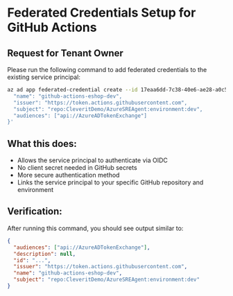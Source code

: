 # Federated Credentials Setup for GitHub Actions

## Request for Tenant Owner

Please run the following command to add federated credentials to the existing service principal:

```bash
az ad app federated-credential create --id 17eaa6dd-7c38-40e6-ae28-a0c55d421cbd --parameters '{
  "name": "github-actions-eshop-dev",
  "issuer": "https://token.actions.githubusercontent.com",
  "subject": "repo:CleveritDemo/AzureSREAgent:environment:dev",
  "audiences": ["api://AzureADTokenExchange"]
}'
```

## What this does:
- Allows the service principal to authenticate via OIDC
- No client secret needed in GitHub secrets
- More secure authentication method
- Links the service principal to your specific GitHub repository and environment

## Verification:
After running this command, you should see output similar to:
```json
{
  "audiences": ["api://AzureADTokenExchange"],
  "description": null,
  "id": "...",
  "issuer": "https://token.actions.githubusercontent.com",
  "name": "github-actions-eshop-dev",
  "subject": "repo:CleveritDemo/AzureSREAgent:environment:dev"
}
```
